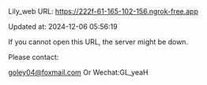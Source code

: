 Lily_web URL: https://222f-61-165-102-156.ngrok-free.app

Updated at: 2024-12-06 05:56:19

If you cannot open this URL, the server might be down.

Please contact: 

goley04@foxmail.com Or Wechat:GL_yeaH
